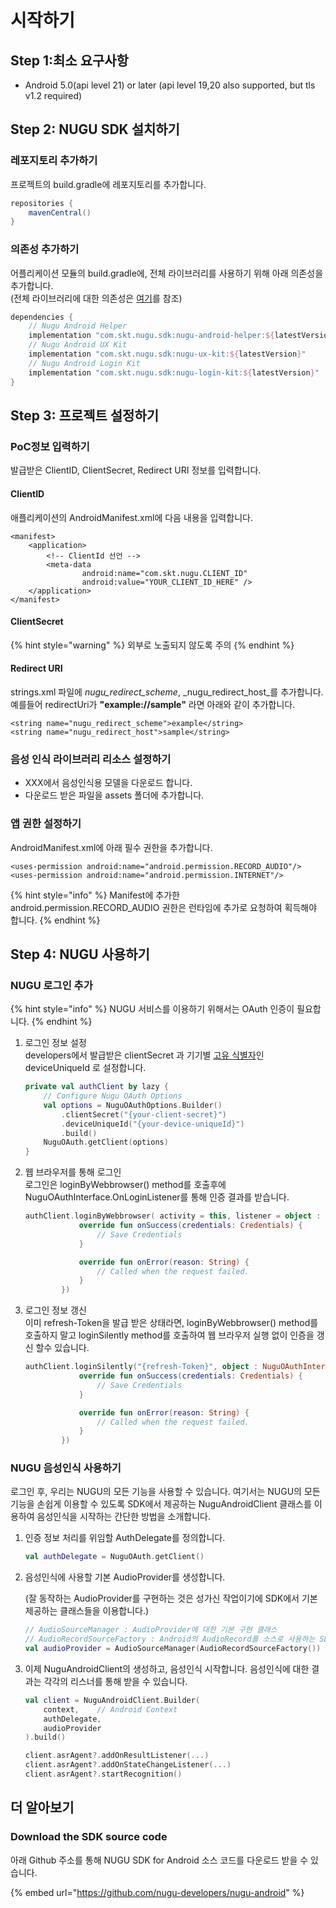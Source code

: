 # 시작하기

## Step 1:최소 요구사항

* Android 5.0\(api level 21\) or later \(api level 19,20 also supported, but  tls v1.2 required\)

## Step 2: NUGU  SDK 설치하기

### 레포지토리 추가하기

프로젝트의 build.gradle에 레포지토리를 추가합니다.

```groovy
repositories {
    mavenCentral()
}
```

### 의존성 추가하기

어플리케이션 모듈의 build.gradle에, 전체 라이브러리를 사용하기 위해 아래 의존성을 추가합니다.  
\(전체 라이브러리에 대한 의존성은 [여기](https://github.com/nugu-developers/nugu-android)를 참조\)

```groovy
dependencies {
    // Nugu Android Helper
    implementation "com.skt.nugu.sdk:nugu-android-helper:${latestVersion}"
    // Nugu Android UX Kit
    implementation "com.skt.nugu.sdk:nugu-ux-kit:${latestVersion}"
    // Nugu Android Login Kit
    implementation "com.skt.nugu.sdk:nugu-login-kit:${latestVersion}"
}
```

## Step 3: 프로젝트 설정하기

### PoC정보 입력하기

발급받은 ClientID, ClientSecret, Redirect URI 정보를 입력합니다.

#### ClientID

애플리케이션의 AndroidManifest.xml에 다음 내용을 입력합니다.

```markup
<manifest>
    <application>
    	<!-- ClientId 선언 -->
        <meta-data
                android:name="com.skt.nugu.CLIENT_ID"
                android:value="YOUR_CLIENT_ID_HERE" />
    </application>
</manifest>
```

#### ClientSecret

{% hint style="warning" %}
외부로 노출되지 않도록 주의
{% endhint %}

#### Redirect URI

strings.xml 파일에 _nugu\_redirect\_scheme_, _nugu\_redirect\_host_를 추가합니다. 예를들어 redirectUri가 **"example://sample"** 라면 아래와 같이 추가합니다.

```markup
<string name="nugu_redirect_scheme">example</string>
<string name="nugu_redirect_host">sample</string>
```

### 음성 인식 라이브러리 리소스 설정하기

* XXX에서 음성인식용 모델을 다운로드 합니다.
* 다운로드 받은 파일을 assets 폴더에 추가합니다.

### 앱 권한 설정하기

AndroidManifest.xml에 아래 필수 권한을 추가합니다.

```markup
<uses-permission android:name="android.permission.RECORD_AUDIO"/>
<uses-permission android:name="android.permission.INTERNET"/>
```

{% hint style="info" %}
Manifest에 추가한 android.permission.RECORD\_AUDIO 권한은 런타임에 추가로 요청하여 획득해야 합니다.
{% endhint %}

## Step 4: NUGU 사용하기

### NUGU 로그인 추가

{% hint style="info" %}
NUGU 서비스를 이용하기 위해서는 OAuth 인증이 필요합니다.
{% endhint %}

1. 로그인 정보 설정   
   developers에서 발급받은 clientSecret 과 기기별 [고유 식별자](https://developer.android.com/training/articles/user-data-ids?hl=ko)인 deviceUniqueId 로 설정합니다.  


   ```kotlin
   private val authClient by lazy {
       // Configure Nugu OAuth Options
       val options = NuguOAuthOptions.Builder()
           .clientSecret("{your-client-secret}")
           .deviceUniqueId("{your-device-uniqueId}")
           .build()
       NuguOAuth.getClient(options)
   }
   ```

2. 웹 브라우저를 통해 로그인  
   로그인은 loginByWebbrowser\(\) method를 호출후에 NuguOAuthInterface.OnLoginListener를 통해 인증 결과를 받습니다.  


   ```kotlin
   authClient.loginByWebbrowser( activity = this, listener = object : NuguOAuthInterface.OnLoginListener {
               override fun onSuccess(credentials: Credentials) {
                   // Save Credentials
               }

               override fun onError(reason: String) {
                   // Called when the request failed.
               }
           })
   ```

3. 로그인 정보 갱신  
   이미 refresh-Token을 발급 받은 상태라면, loginByWebbrowser\(\) method를 호출하지 말고 loginSilently method를 호출하여 웹 브라우저 실행 없이 인증을 갱신 할수 있습니다.  


   ```kotlin
   authClient.loginSilently("{refresh-Token}", object : NuguOAuthInterface.OnLoginListener {
               override fun onSuccess(credentials: Credentials) {
                   // Save Credentials 
               }

               override fun onError(reason: String) {
                   // Called when the request failed.
               }
           })
   ```

### NUGU 음성인식 사용하기

로그인 후, 우리는 NUGU의 모든 기능을 사용할 수 있습니다. 여기서는 NUGU의 모든 기능을 손쉽게 이용할 수 있도록 SDK에서 제공하는 NuguAndroidClient 클래스를 이용하여 음성인식을 시작하는 간단한 방법을 소개합니다.

1. 인증 정보 처리를 위임할 AuthDelegate를 정의합니다.   


   ```kotlin
   val authDelegate = NuguOAuth.getClient()
   ```

2. 음성인식에 사용할 기본 AudioProvider를 생성합니다.   

   \(잘 동작하는 AudioProvider를 구현하는 것은 성가신 작업이기에 SDK에서 기본제공하는 클래스들을 이용합니다.\)  


   ```kotlin
   // AudioSourceManager : AudioProvider에 대한 기본 구현 클래스
   // AudioRecordSourceFactory : Android의 AudioRecord를 소스로 사용하는 SDK에서 제공
   val audioProvider = AudioSourceManager(AudioRecordSourceFactory())

   ```

3. 이제 NuguAndroidClient의 생성하고, 음성인식 시작합니다. 음성인식에 대한 결과는 각각의 리스너를 통해 받을 수 있습니다.  


   ```kotlin
   val client = NuguAndroidClient.Builder(
       context,    // Android Context
       authDelegate,
       audioProvider
   ).build()

   client.asrAgent?.addOnResultListener(...)
   client.asrAgent?.addOnStateChangeListener(...)
   client.asrAgent?.startRecognition()
   ```

## 더 알아보기

### Download the SDK source code

아래 Github 주소를 통해 NUGU SDK for Android 소스 코드를 다운로드 받을 수 있습니다.

{% embed url="https://github.com/nugu-developers/nugu-android" %}

